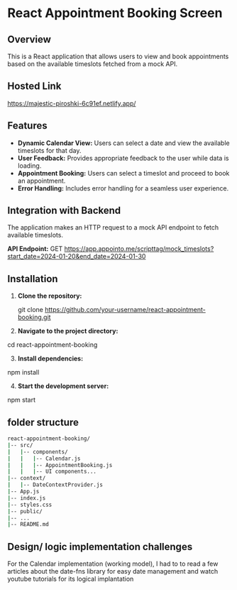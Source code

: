 # React Appointment Booking Screen

## Overview

This is a React application that allows users to view and book appointments based on the available timeslots fetched from a mock API.

## Hosted Link
https://majestic-piroshki-6c91ef.netlify.app/


## Features

- **Dynamic Calendar View:** Users can select a date and view the available timeslots for that day.
- **User Feedback:** Provides appropriate feedback to the user while data is loading.
- **Appointment Booking:** Users can select a timeslot and proceed to book an appointment.
- **Error Handling:** Includes error handling for a seamless user experience.

## Integration with Backend

The application makes an HTTP request to a mock API endpoint to fetch available timeslots.

**API Endpoint:**
GET https://app.appointo.me/scripttag/mock_timeslots?start_date=2024-01-20&end_date=2024-01-30








## Installation

1. **Clone the repository:**

   git clone https://github.com/your-username/react-appointment-booking.git

   
2. **Navigate to the project directory:**

cd react-appointment-booking


3. **Install dependencies:**

npm install



4. **Start the development server:**

npm start



## folder structure

```bash
react-appointment-booking/
|-- src/
|   |-- components/
|   |   |-- Calendar.js
|   |   |-- AppointmentBooking.js
|   |   |-- UI components...
|-- context/
|   |-- DateContextProvider.js
|-- App.js
|-- index.js
|-- styles.css
|-- public/
|-- ...
|-- README.md
```

## Design/ logic implementation challenges

For the Calendar implementation (working model), I had to to read a few articles about the date-fns library for easy date management and watch youtube tutorials for its logical implantation



